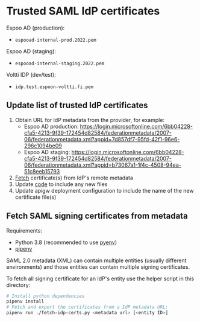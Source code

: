 # Trusted SAML IdP certificates

Espoo AD (production):

- `espooad-internal-prod.2022.pem`

Espoo AD (staging):

- `espooad-internal-staging.2022.pem`

Voltti IDP (dev/test):

- `idp.test.espoon-voltti.fi.pem`

## Update list of trusted IdP certificates

1. Obtain URL for IdP metadata from the provider, for example:
    - Espoo AD production: <https://login.microsoftonline.com/6bb04228-cfa5-4213-9f39-172454d82584/federationmetadata/2007-06/federationmetadata.xml?appid=7d857df7-95fd-42f1-96e6-296c1094be09>
    - Espoo AD staging: <https://login.microsoftonline.com/6bb04228-cfa5-4213-9f39-172454d82584/federationmetadata/2007-06/federationmetadata.xml?appid=b73067a1-1f4c-4508-94ea-51c8eeb15793>
2. [Fetch](#fetch-saml-signing-certificates-from-metadata) certificate(s) from IdP's remote metadata
3. Update [code](https://github.com/espoon-voltti/vekkuli/blob/master/api-gateway/src/certificates.ts) to include any new files
4. Update apigw deployment configuration to include the name of the new certificate file(s)

## Fetch SAML signing certificates from metadata

Requirements:

- Python 3.8 (recommended to use [pyenv](https://github.com/pyenv/pyenv))
- [pipenv](https://pipenv.pypa.io/en/latest/install/)

SAML 2.0 metadata (XML) can contain multiple entities (usually different environments) and those entities can contain
multiple signing certificates.

To fetch all signing certificate for an IdP's entity use the helper script in this directory:

```sh
# Install python dependencies
pipenv install
# Fetch and export the certificates from a IdP metadata URL:
pipenv run ./fetch-idp-certs.py <metadata url> [<entity ID>]
```
